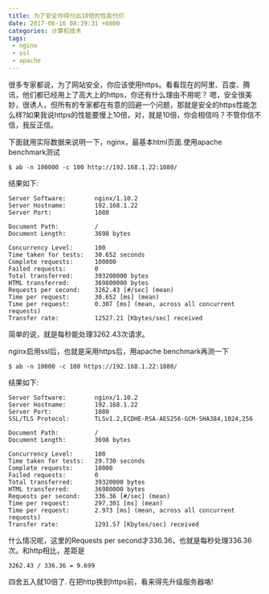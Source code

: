 ```yaml
---
title: 为了安全你得付出10倍的性能代价
date: 2017-06-16 08:39:31 +0800
categories: 计算机技术
tags:
 - nginx
 - ssl
 - apache
---
```



很多专家都说，为了网站安全，你应该使用https。看看现在的阿里、百度、腾讯，他们都已经用上了高大上的https，你还有什么理由不用呢？
嗯，安全很美妙，很诱人，但所有的专家都在有意的回避一个问题，那就是安全的https性能怎么样?如果我说https的性能要慢上10倍，对，就是10倍，你会相信吗？不管你信不信，我反正信。

<!-- more -->

下面就用实际数据来说明一下，nginx，最基本html页面.使用apache benchmark测试

	$ ab -n 100000 -c 100 http://192.168.1.22:1080/

结果如下:

	Server Software:        nginx/1.10.2
	Server Hostname:        192.168.1.22
	Server Port:            1080

	Document Path:          /
	Document Length:        3698 bytes

	Concurrency Level:      100
	Time taken for tests:   30.652 seconds
	Complete requests:      100000
	Failed requests:        0
	Total transferred:      393200000 bytes
	HTML transferred:       369800000 bytes
	Requests per second:    3262.43 [#/sec] (mean)
	Time per request:       30.652 [ms] (mean)
	Time per request:       0.307 [ms] (mean, across all concurrent requests)
	Transfer rate:          12527.21 [Kbytes/sec] received

简单的说，就是每秒能处理3262.43次请求。

nginx启用ssl后，也就是采用https后，用apache benchmark再测一下

	$ ab -n 10000 -c 100 https://192.168.1.22:1080/

结果如下:

	Server Software:        nginx/1.10.2
	Server Hostname:        192.168.1.22
	Server Port:            1080
	SSL/TLS Protocol:       TLSv1.2,ECDHE-RSA-AES256-GCM-SHA384,1024,256

	Document Path:          /
	Document Length:        3698 bytes

	Concurrency Level:      100
	Time taken for tests:   29.730 seconds
	Complete requests:      10000
	Failed requests:        0
	Total transferred:      39320000 bytes
	HTML transferred:       36980000 bytes
	Requests per second:    336.36 [#/sec] (mean)
	Time per request:       297.301 [ms] (mean)
	Time per request:       2.973 [ms] (mean, across all concurrent requests)
	Transfer rate:          1291.57 [Kbytes/sec] received

什么情况呢，这里的Requests per second才336.36，也就是每秒处理336.36次。和http相比，差距是

	3262.43 / 336.36 = 9.699
	
四舍五入就10倍了. 在把http换到https前，看来得先升级服务器咯!
